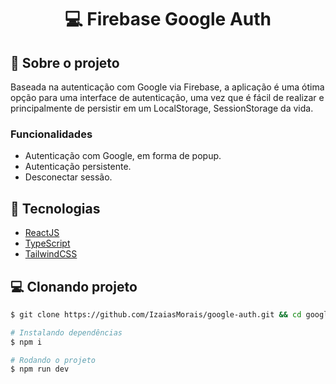 <h1 align='center'>
   💻 Firebase Google Auth
</h1>

## 📃 Sobre o projeto

Baseada na autenticação com Google via Firebase, a aplicação é uma ótima opção para uma interface de autenticação, uma vez que é fácil de realizar e principalmente de persistir em um LocalStorage, SessionStorage da vida.

### Funcionalidades

- Autenticação com Google, em forma de popup.
- Autenticação persistente.
- Desconectar sessão.

## 🚀 Tecnologias

- [ReactJS](https://reactjs.org/)
- [TypeScript](https://www.typescriptlang.org/)
- [TailwindCSS](https://tailwindcss.com/)

## 💻 Clonando projeto

```bash
$ git clone https://github.com/IzaiasMorais/google-auth.git && cd google-auth
```

```bash
# Instalando dependências
$ npm i

# Rodando o projeto
$ npm run dev

```
